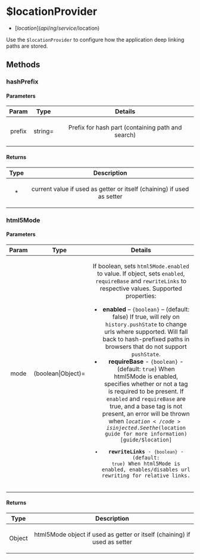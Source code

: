 



# $locationProvider


* [$location](api/ng/service/$location)








Use the `$locationProvider` to configure how the application deep linking paths are stored.







  




## Methods
### hashPrefix



#### Parameters

| Param | Type | Details |
| :--: | :--: | :--: |
| prefix | string= | <p>Prefix for hash part (containing path and search)</p>  |




#### Returns</h4>

| Type | Description |
| :--: | :--: |
| * | <p>current value if used as getter or itself (chaining) if used as setter</p>  |




### html5Mode



#### Parameters

| Param | Type | Details |
| :--: | :--: | :--: |
| mode | (boolean&#124;Object)= | <p>If boolean, sets <code>html5Mode.enabled</code> to value. If object, sets <code>enabled</code>, <code>requireBase</code> and <code>rewriteLinks</code> to respective values. Supported properties:</p> <ul> <li><strong>enabled</strong> – <code>{boolean}</code> – (default: false) If true, will rely on <code>history.pushState</code> to change urls where supported. Will fall back to hash-prefixed paths in browsers that do not support <code>pushState</code>.</li> <li><strong>requireBase</strong> - <code>{boolean}</code> - (default: <code>true</code>) When html5Mode is enabled, specifies whether or not a <base> tag is required to be present. If <code>enabled</code> and <code>requireBase</code> are true, and a base tag is not present, an error will be thrown when <code>$location</code> is injected. See the ($location guide for more information)[guide/$location]</li> <li><strong>rewriteLinks</strong> - <code>{boolean}</code> - (default: <code>true</code>) When html5Mode is enabled, enables/disables url rewriting for relative links.</li> </ul>  |




#### Returns</h4>

| Type | Description |
| :--: | :--: |
| Object | <p>html5Mode object if used as getter or itself (chaining) if used as setter</p>  |










